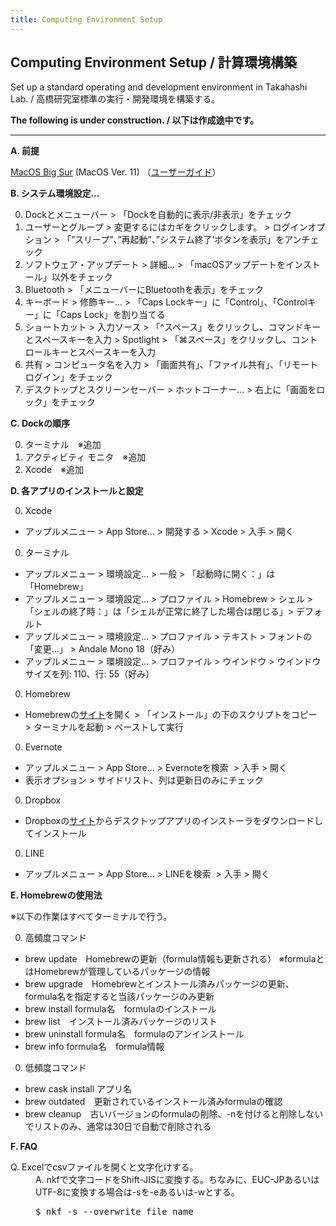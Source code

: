 ```yaml
---
title: Computing Environment Setup
---
```

## Computing Environment Setup / 計算環境構築

Set up a standard operating and development environment in Takahashi Lab.
/ 高橋研究室標準の実行・開発環境を構築する。

<i class="fas fa-hammer"></i> 
<i class="fas fa-hammer"></i> 
<i class="fas fa-hammer"></i> 
**The following is under construction. / 以下は作成途中です。**
<i class="fas fa-wrench"></i> 
<i class="fas fa-wrench"></i> 
<i class="fas fa-wrench"></i> 

---

**A. 前提**

[MacOS Big Sur](https://www.apple.com/jp/macos/big-sur/) (MacOS Ver. 11)
（[ユーザーガイド](https://support.apple.com/ja-jp/guide/mac-help/welcome/mac)）

**B. システム環境設定...**

0. Dockとメニューバー > 「Dockを自動的に表示/非表示」をチェック
0. ユーザーとグループ > 変更するにはカギをクリックします。 > ログインオプション > 「”スリープ”、”再起動”、”システム終了’ボタンを表示」をアンチェック
0. ソフトウェア・アップデート > 詳細... > 「macOSアップデートをインストール」以外をチェック
0. Bluetooth > 「メニューバーにBluetoothを表示」をチェック
0. キーボード > 修飾キー... > 「Caps Lockキー」に「Control」、「Controlキー」に「Caps Lock」を割り当てる
0. ショートカット > 入力ソース > 「^スペース」をクリックし、コマンドキーとスペースキーを入力 > Spotlight > 「⌘スペース」をクリックし、コントロールキーとスペースキーを入力
0. 共有 > コンピュータ名を入力 > 「画面共有」、「ファイル共有」、「リモートログイン」をチェック
0. デスクトップとスクリーンセーバー > ホットコーナー... > 右上に「画面をロック」をチェック

**C. Dockの順序**

0. ターミナル　※追加
0. アクティビティ モニタ　※追加
0. Xcode　※追加

**D. 各アプリのインストールと設定**

0. Xcode
- アップルメニュー > App Store... > 開発する > Xcode > 入手 > 開く

0. ターミナル<br>
- アップルメニュー > 環境設定... > 一般 > 「起動時に開く：」は「Homebrew」
- アップルメニュー > 環境設定... > プロファイル > Homebrew > シェル > 「シェルの終了時：」は「シェルが正常に終了した場合は閉じる」> デフォルト
- アップルメニュー > 環境設定... > プロファイル > テキスト > フォントの「変更...」 > Andale Mono 18（好み）
- アップルメニュー > 環境設定... > プロファイル > ウインドウ > ウインドウサイズを列: 110、行: 55（好み）

0. Homebrew
- Homebrewの[サイト](https://brew.sh/index_ja)を開く > 「インストール」の下のスクリプトをコピー > ターミナルを起動 > ペーストして実行

0. Evernote
- アップルメニュー > App Store... > Evernoteを検索  > 入手 > 開く
- 表示オプション > サイドリスト、列は更新日のみにチェック

0. Dropbox
- Dropboxの[サイト](https://www.dropbox.com/desktop)からデスクトップアプリのインストーラをダウンロードしてインストール

0. LINE
- アップルメニュー > App Store... > LINEを検索  > 入手 > 開く

**E. Homebrewの使用法**

※以下の作業はすべてターミナルで行う。

0. 高頻度コマンド
- brew update　Homebrewの更新（formula情報も更新される）
※formulaとはHomebrewが管理しているパッケージの情報
- brew upgrade　Homebrewとインストール済みパッケージの更新、formula名を指定すると当該パッケージのみ更新
- brew install formula名　formulaのインストール
- brew list　インストール済みパッケージのリスト
- brew uninstall formula名　formulaのアンインストール
- brew info formula名　formula情報


0. 低頻度コマンド
- brew cask install アプリ名
- brew outdated　更新されているインストール済みformulaの確認
- brew cleanup　古いバージョンのformulaの削除、-nを付けると削除しないでリストのみ、通常は30日で自動で削除される

**F. FAQ**

<dl>
<dt>Q. Excelでcsvファイルを開くと文字化けする。</dt>
<dd>A. nkfで文字コードをShift-JISに変換する。ちなみに、EUC-JPあるいはUTF-8に変換する場合は-sを-eあるいは-wとする。<br>
<pre>$ nkf -s --overwrite file_name</pre>
</dd>
</dl>
